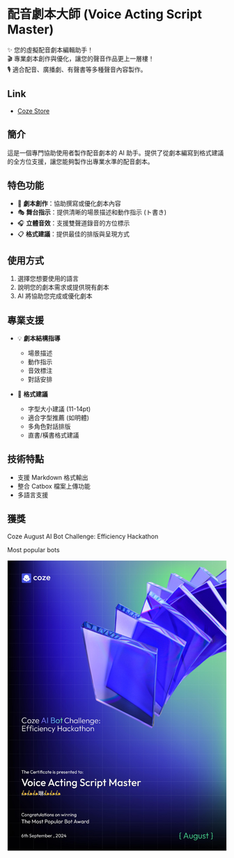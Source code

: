# 配音劇本大師 (Voice Acting Script Master)

✨ 您的虛擬配音劇本編輯助手！  
🎬 專業劇本創作與優化，讓您的聲音作品更上一層樓！  
🎙️ 適合配音、廣播劇、有聲書等多種聲音內容製作。

## Link

- [Coze Store](https://www.coze.com/s/Zs8DuptPQ/)

## 簡介

這是一個專門協助使用者製作配音劇本的 AI 助手。提供了從劇本編寫到格式建議的全方位支援，讓您能夠製作出專業水準的配音劇本。

## 特色功能

- 📝 **劇本創作**：協助撰寫或優化劇本內容
- 🎭 **舞台指示**：提供清晰的場景描述和動作指示 (ト書き)
- 🎧 **立體音效**：支援雙聲道錄音的方位標示
- 📋 **格式建議**：提供最佳的排版與呈現方式

## 使用方式

1. 選擇您想要使用的語言
2. 說明您的劇本需求或提供現有劇本
3. AI 將協助您完成或優化劇本

## 專業支援

- 💡 **劇本結構指導**
  - 場景描述
  - 動作指示
  - 音效標注
  - 對話安排

- 📐 **格式建議**
  - 字型大小建議 (11-14pt)
  - 適合字型推薦 (如明體)
  - 多角色對話排版
  - 直書/橫書格式建議

## 技術特點

- 支援 Markdown 格式輸出
- 整合 Catbox 檔案上傳功能
- 多語言支援

## 獲獎

Coze August AI Bot Challenge: Efficiency Hackathon

Most popular bots

![Coze August AI Bot Challenge: Efficiency Hackathon](af13c06ab9c9dfeb.jpg)
